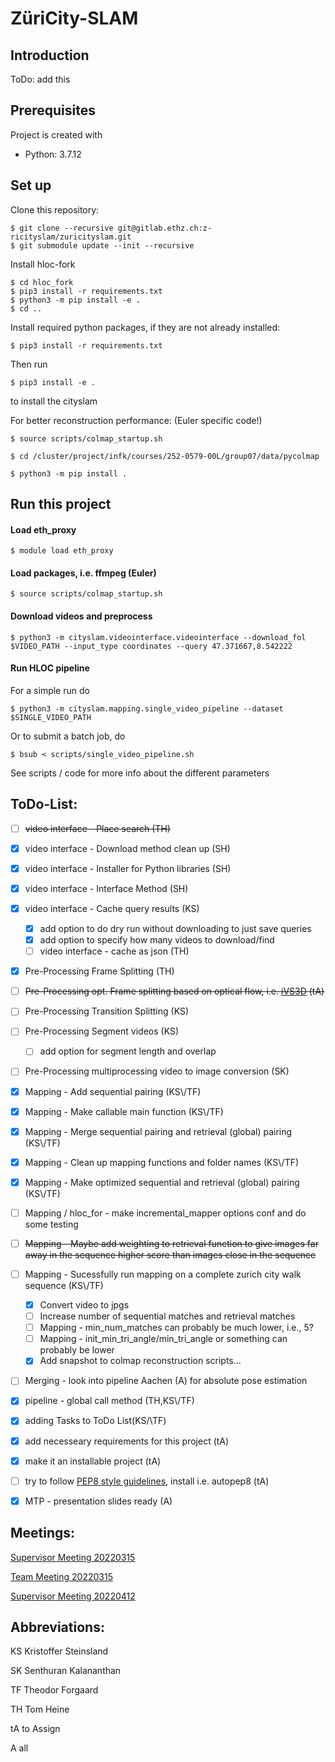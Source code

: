# ZüriCity-SLAM
## Introduction
ToDo: add this

## Prerequisites
Project is created with
* Python: 3.7.12

## Set up
Clone this repository:
```
$ git clone --recursive git@gitlab.ethz.ch:z-ricityslam/zuricityslam.git
$ git submodule update --init --recursive
```

Install hloc-fork
```
$ cd hloc_fork
$ pip3 install -r requirements.txt
$ python3 -m pip install -e .
$ cd ..
```

Install required python packages, if they are not already installed:
```
$ pip3 install -r requirements.txt
```

Then run
```
$ pip3 install -e .
```
to install the cityslam

For better reconstruction performance: (Euler specific code!)
```
$ source scripts/colmap_startup.sh

$ cd /cluster/project/infk/courses/252-0579-00L/group07/data/pycolmap

$ python3 -m pip install .

```

## Run this project

#### Load eth_proxy
```
$ module load eth_proxy
```

#### Load packages, i.e. ffmpeg (Euler)
```
$ source scripts/colmap_startup.sh
```

#### Download videos and preprocess
```
$ python3 -m cityslam.videointerface.videointerface --download_fol $VIDEO_PATH --input_type coordinates --query 47.371667,8.542222
```

#### Run HLOC pipeline
For a simple run do
```
$ python3 -m cityslam.mapping.single_video_pipeline --dataset $SINGLE_VIDEO_PATH
```
Or to submit a batch job, do
```
$ bsub < scripts/single_video_pipeline.sh
```
See scripts / code for more info about the different parameters

## ToDo-List:

- [ ] ~~video interface - Place search (TH)~~
- [x] video interface - Download method clean up (SH)
- [x] video interface - Installer for Python libraries (SH)
- [x] video interface - Interface Method (SH)
- [x] video interface - Cache query results (KS)
    - [x] add option to do dry run without downloading to just save queries
    - [x] add option to specify how many videos to download/find
	- [ ] video interface - cache as json (TH)

- [x] Pre-Processing Frame Splitting (TH)
- [ ] ~~Pre-Processing opt. Frame splitting based on optical flow, i.e. [iVS3D](https://github.com/iVS3D/iVS3D) (tA)~~
- [ ] Pre-Processing Transition Splitting (KS)
- [ ] Pre-Processing Segment videos (KS)
	- [ ] add option for segment length and overlap
- [ ] Pre-Processing multiprocessing video to image conversion (SK)

- [x] Mapping - Add sequential pairing (KS\\/TF)
- [x] Mapping - Make callable main function (KS\\/TF)
- [x] Mapping - Merge sequential pairing and retrieval (global) pairing (KS\\/TF)
- [x] Mapping - Clean up mapping functions and folder names (KS\\/TF)
- [x] Mapping - Make optimized sequential and retrieval (global) pairing (KS\\/TF)
- [ ] Mapping / hloc_for - make incremental_mapper options conf and do some testing
- [ ] ~~Mapping - Maybe add weighting to retrieval function to give images far away in the sequence higher score than images close in the sequence~~
- [ ] Mapping - Sucessfully run mapping on a complete zurich city walk sequence (KS\\/TF)
	- [x] Convert video to jpgs
	- [ ] Increase number of sequential matches and retrieval matches
    - [ ] Mapping - min_num_matches can probably be much lower, i.e., 5?
	- [ ] Mapping - init_min_tri_angle/min_tri_angle or something can probably be lower
	- [x] Add snapshot to colmap reconstruction scripts...
- [ ] Merging - look into pipeline Aachen (A) for absolute pose estimation

- [x] pipeline - global call method (TH,KS\\/TF)
- [x] adding Tasks to ToDo List(KS/\\TF)
- [x] add necesseary requirements for this project (tA)
- [x] make it an installable project (tA)
- [ ] try to follow [PEP8 style guidelines](https://peps.python.org/pep-0008/), install i.e. autopep8 (tA)
- [x] MTP - presentation slides ready (A)


## Meetings:

[Supervisor Meeting 20220315](docu/meeting20220315.md)

[Team Meeting 20220315](docu/teammeeting20220315.md)

[Supervisor Meeting 20220412](docu/meeting20220412.md)

## Abbreviations:

KS Kristoffer Steinsland

SK Senthuran Kalananthan

TF Theodor Forgaard

TH Tom Heine

tA to Assign

A all
